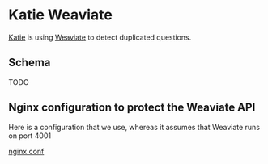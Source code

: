 # Katie Weaviate

[Katie](https://ukatie.com) is using [Weaviate](https://www.semi.technology/developers/weaviate/current/) to detect duplicated questions.

## Schema

TODO

## Nginx configuration to protect the Weaviate API

Here is a configuration that we use, whereas it assumes that Weaviate runs on port 4001

[nginx.conf](./nginx.conf)
